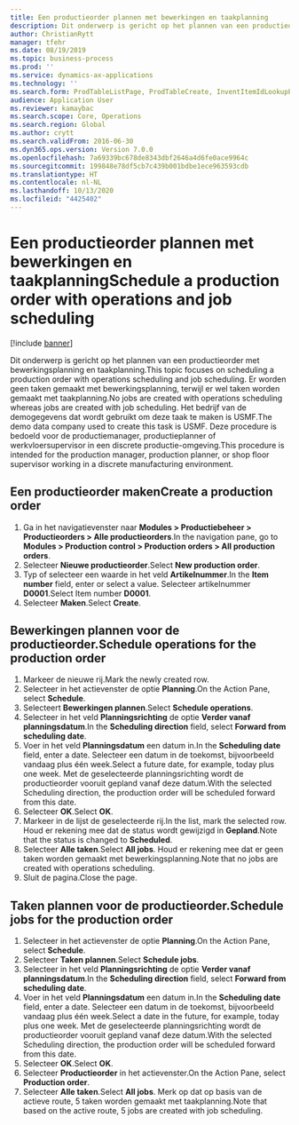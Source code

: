 ```yaml
---
title: Een productieorder plannen met bewerkingen en taakplanning
description: Dit onderwerp is gericht op het plannen van een productieorder met bewerkingsplanning en taakplanning.
author: ChristianRytt
manager: tfehr
ms.date: 08/19/2019
ms.topic: business-process
ms.prod: ''
ms.service: dynamics-ax-applications
ms.technology: ''
ms.search.form: ProdTableListPage, ProdTableCreate, InventItemIdLookupPurchase, ProdSchedule, ProdTable, ProdRouteJob
audience: Application User
ms.reviewer: kamaybac
ms.search.scope: Core, Operations
ms.search.region: Global
ms.author: crytt
ms.search.validFrom: 2016-06-30
ms.dyn365.ops.version: Version 7.0.0
ms.openlocfilehash: 7a69339bc678de8343dbf2646a4d6fe0ace9964c
ms.sourcegitcommit: 199848e78df5cb7c439b001bdbe1ece963593cdb
ms.translationtype: HT
ms.contentlocale: nl-NL
ms.lasthandoff: 10/13/2020
ms.locfileid: "4425402"
---
```

# <a name="schedule-a-production-order-with-operations-and-job-scheduling"></a><span data-ttu-id="4b43e-103">Een productieorder plannen met bewerkingen en taakplanning</span><span class="sxs-lookup"><span data-stu-id="4b43e-103">Schedule a production order with operations and job scheduling</span></span>

[!include [banner](../../includes/banner.md)]

<span data-ttu-id="4b43e-104">Dit onderwerp is gericht op het plannen van een productieorder met bewerkingsplanning en taakplanning.</span><span class="sxs-lookup"><span data-stu-id="4b43e-104">This topic focuses on scheduling a production order with operations scheduling and job scheduling.</span></span> <span data-ttu-id="4b43e-105">Er worden geen taken gemaakt met bewerkingsplanning, terwijl er wel taken worden gemaakt met taakplanning.</span><span class="sxs-lookup"><span data-stu-id="4b43e-105">No jobs are created with operations scheduling whereas jobs are created with job scheduling.</span></span> <span data-ttu-id="4b43e-106">Het bedrijf van de demogegevens dat wordt gebruikt om deze taak te maken is USMF.</span><span class="sxs-lookup"><span data-stu-id="4b43e-106">The demo data company used to create this task is USMF.</span></span> <span data-ttu-id="4b43e-107">Deze procedure is bedoeld voor de productiemanager, productieplanner of werkvloersupervisor in een discrete productie-omgeving.</span><span class="sxs-lookup"><span data-stu-id="4b43e-107">This procedure is intended for the production manager, production planner, or shop floor supervisor working in a discrete manufacturing environment.</span></span>


## <a name="create-a-production-order"></a><span data-ttu-id="4b43e-108">Een productieorder maken</span><span class="sxs-lookup"><span data-stu-id="4b43e-108">Create a production order</span></span>
1. <span data-ttu-id="4b43e-109">Ga in het navigatievenster naar **Modules > Productiebeheer > Productieorders > Alle productieorders**.</span><span class="sxs-lookup"><span data-stu-id="4b43e-109">In the navigation pane, go to **Modules > Production control > Production orders > All production orders**.</span></span>
2. <span data-ttu-id="4b43e-110">Selecteer **Nieuwe productieorder**.</span><span class="sxs-lookup"><span data-stu-id="4b43e-110">Select **New production order**.</span></span>
3. <span data-ttu-id="4b43e-111">Typ of selecteer een waarde in het veld **Artikelnummer**.</span><span class="sxs-lookup"><span data-stu-id="4b43e-111">In the **Item number** field, enter or select a value.</span></span> <span data-ttu-id="4b43e-112">Selecteer artikelnummer **D0001**.</span><span class="sxs-lookup"><span data-stu-id="4b43e-112">Select Item number **D0001**.</span></span>  
4. <span data-ttu-id="4b43e-113">Selecteer **Maken**.</span><span class="sxs-lookup"><span data-stu-id="4b43e-113">Select **Create**.</span></span>

## <a name="schedule-operations-for-the-production-order"></a><span data-ttu-id="4b43e-114">Bewerkingen plannen voor de productieorder.</span><span class="sxs-lookup"><span data-stu-id="4b43e-114">Schedule operations for the production order</span></span>
1. <span data-ttu-id="4b43e-115">Markeer de nieuwe rij.</span><span class="sxs-lookup"><span data-stu-id="4b43e-115">Mark the newly created row.</span></span>      
2. <span data-ttu-id="4b43e-116">Selecteer in het actievenster de optie **Planning**.</span><span class="sxs-lookup"><span data-stu-id="4b43e-116">On the Action Pane, select **Schedule**.</span></span>
3. <span data-ttu-id="4b43e-117">Selecteert **Bewerkingen plannen**.</span><span class="sxs-lookup"><span data-stu-id="4b43e-117">Select **Schedule operations**.</span></span>
4. <span data-ttu-id="4b43e-118">Selecteer in het veld **Planningsrichting** de optie **Verder vanaf planningsdatum**.</span><span class="sxs-lookup"><span data-stu-id="4b43e-118">In the **Scheduling direction** field, select **Forward from scheduling date**.</span></span>
5. <span data-ttu-id="4b43e-119">Voer in het veld **Planningsdatum** een datum in.</span><span class="sxs-lookup"><span data-stu-id="4b43e-119">In the **Scheduling date** field, enter a date.</span></span> <span data-ttu-id="4b43e-120">Selecteer een datum in de toekomst, bijvoorbeeld vandaag plus één week.</span><span class="sxs-lookup"><span data-stu-id="4b43e-120">Select a future date, for example, today plus one week.</span></span> <span data-ttu-id="4b43e-121">Met de geselecteerde planningsrichting wordt de productieorder vooruit gepland vanaf deze datum.</span><span class="sxs-lookup"><span data-stu-id="4b43e-121">With the selected Scheduling direction, the production order will be scheduled forward from this date.</span></span>  
6. <span data-ttu-id="4b43e-122">Selecteer **OK**.</span><span class="sxs-lookup"><span data-stu-id="4b43e-122">Select **OK**.</span></span>
7. <span data-ttu-id="4b43e-123">Markeer in de lijst de geselecteerde rij.</span><span class="sxs-lookup"><span data-stu-id="4b43e-123">In the list, mark the selected row.</span></span> <span data-ttu-id="4b43e-124">Houd er rekening mee dat de status wordt gewijzigd in **Gepland**.</span><span class="sxs-lookup"><span data-stu-id="4b43e-124">Note that the status is changed to **Scheduled**.</span></span> 
8. <span data-ttu-id="4b43e-125">Selecteer **Alle taken**.</span><span class="sxs-lookup"><span data-stu-id="4b43e-125">Select **All jobs**.</span></span> <span data-ttu-id="4b43e-126">Houd er rekening mee dat er geen taken worden gemaakt met bewerkingsplanning.</span><span class="sxs-lookup"><span data-stu-id="4b43e-126">Note that no jobs are created with operations scheduling.</span></span>  
9. <span data-ttu-id="4b43e-127">Sluit de pagina.</span><span class="sxs-lookup"><span data-stu-id="4b43e-127">Close the page.</span></span>

## <a name="schedule-jobs-for-the-production-order"></a><span data-ttu-id="4b43e-128">Taken plannen voor de productieorder.</span><span class="sxs-lookup"><span data-stu-id="4b43e-128">Schedule jobs for the production order</span></span>
1. <span data-ttu-id="4b43e-129">Selecteer in het actievenster de optie **Planning**.</span><span class="sxs-lookup"><span data-stu-id="4b43e-129">On the Action Pane, select **Schedule**.</span></span>
2. <span data-ttu-id="4b43e-130">Selecteer **Taken plannen**.</span><span class="sxs-lookup"><span data-stu-id="4b43e-130">Select **Schedule jobs**.</span></span>
3. <span data-ttu-id="4b43e-131">Selecteer in het veld **Planningsrichting** de optie **Verder vanaf planningsdatum**.</span><span class="sxs-lookup"><span data-stu-id="4b43e-131">In the **Scheduling direction** field, select **Forward from scheduling date**.</span></span>
4. <span data-ttu-id="4b43e-132">Voer in het veld **Planningsdatum** een datum in.</span><span class="sxs-lookup"><span data-stu-id="4b43e-132">In the **Scheduling date** field, enter a date.</span></span> <span data-ttu-id="4b43e-133">Selecteer een datum in de toekomst, bijvoorbeeld vandaag plus één week.</span><span class="sxs-lookup"><span data-stu-id="4b43e-133">Select a date in the future, for example, today plus one week.</span></span> <span data-ttu-id="4b43e-134">Met de geselecteerde planningsrichting wordt de productieorder vooruit gepland vanaf deze datum.</span><span class="sxs-lookup"><span data-stu-id="4b43e-134">With the selected Scheduling direction, the production order will be scheduled forward from this date.</span></span>  
5. <span data-ttu-id="4b43e-135">Selecteer **OK**.</span><span class="sxs-lookup"><span data-stu-id="4b43e-135">Select **OK**.</span></span>
6. <span data-ttu-id="4b43e-136">Selecteer **Productieorder** in het actievenster.</span><span class="sxs-lookup"><span data-stu-id="4b43e-136">On the Action Pane, select **Production order**.</span></span>
7. <span data-ttu-id="4b43e-137">Selecteer **Alle taken**.</span><span class="sxs-lookup"><span data-stu-id="4b43e-137">Select **All jobs**.</span></span> <span data-ttu-id="4b43e-138">Merk op dat op basis van de actieve route, 5 taken worden gemaakt met taakplanning.</span><span class="sxs-lookup"><span data-stu-id="4b43e-138">Note that based on the active route, 5 jobs are created with job scheduling.</span></span>  

